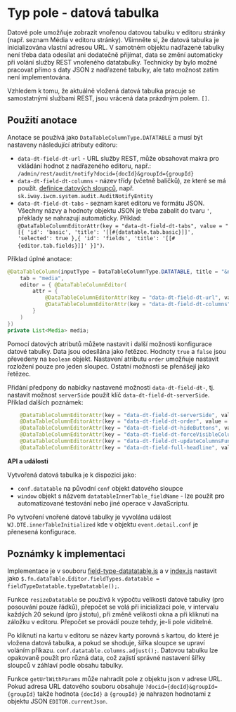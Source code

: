 # Typ pole - datová tabulka

Datové pole umožňuje zobrazit vnořenou datovou tabulku v editoru stránky (např. seznam Média v editoru stránky). Všimněte si, že datová tabulka je inicializována vlastní adresou URL. V samotném objektu nadřazené tabulky není třeba data odesílat ani dodatečně přijímat, data se změní automaticky při volání služby REST vnořeného datatabulky. Technicky by bylo možné pracovat přímo s daty JSON z nadřazené tabulky, ale tato možnost zatím není implementována.

Vzhledem k tomu, že aktuálně vložená datová tabulka pracuje se samostatnými službami REST, jsou vrácená data prázdným polem. `[]`.

## Použití anotace

Anotace se používá jako `DataTableColumnType.DATATABLE` a musí být nastaveny následující atributy editoru:
- `data-dt-field-dt-url` - URL služby REST, může obsahovat makra pro vkládání hodnot z nadřazeného editoru, např.: `/admin/rest/audit/notify?docid={docId}&groupId={groupId}`
- `data-dt-field-dt-columns` - název třídy (včetně balíčků), ze které se má použít. [definice datových sloupců](datatable-columns.md), např. `sk.iway.iwcm.system.audit.AuditNotifyEntity`
- `data-dt-field-dt-tabs` - seznam karet editoru ve formátu JSON. Všechny názvy a hodnoty objektu JSON je třeba zabalit do tvaru `'`, překlady se nahrazují automaticky. Příklad: `@DataTableColumnEditorAttr(key = "data-dt-field-dt-tabs", value = "[{ 'id': 'basic', 'title': '[[#{datatable.tab.basic}]]', 'selected': true },{ 'id': 'fields', 'title': '[[#{editor.tab.fields}]]' }]")`.

Příklad úplné anotace:

```java
@DataTableColumn(inputType = DataTableColumnType.DATATABLE, title = "&nbsp;",
    tab = "media",
    editor = { @DataTableColumnEditor(
        attr = {
            @DataTableColumnEditorAttr(key = "data-dt-field-dt-url", value = "/admin/rest/audit/notify"),
            @DataTableColumnEditorAttr(key = "data-dt-field-dt-columns", value = "sk.iway.iwcm.system.audit.AuditNotifyEntity")
        }
    )
})
private List<Media> media;
```

Pomocí datových atributů můžete nastavit i další možnosti konfigurace datové tabulky. Data jsou odesílána jako řetězec. Hodnoty `true` a `false` jsou převedeny na `boolean` objekt. Nastavení atributu `order` umožňuje nastavit rozložení pouze pro jeden sloupec. Ostatní možnosti se přenášejí jako řetězec.

Přidání předpony do nabídky nastavené možnosti `data-dt-field-dt-`, tj. nastavit možnost `serverSide` použít klíč `data-dt-field-dt-serverSide`. Příklad dalších poznámek:

```java
    @DataTableColumnEditorAttr(key = "data-dt-field-dt-serverSide", value = "false"), //vypnutie serveroveho strankovania/vyhladavania
    @DataTableColumnEditorAttr(key = "data-dt-field-dt-order", value = "2,desc"), //nastavenie usporiadania podla 2. stlpca
    @DataTableColumnEditorAttr(key = "data-dt-field-dt-hideButtons", value = "create,edit,remove,import,celledit") //vypnutie zobrazenia uvedenych tlacidiel
    @DataTableColumnEditorAttr(key = "data-dt-field-dt-forceVisibleColumns", value = "groupId,fullPath"), //vynuti zobrazenie len uvedenych stlpcov
    @DataTableColumnEditorAttr(key = "data-dt-field-dt-updateColumnsFunction", value = "updateColumnsGroupDetails"), //JS funkcia ktora sa zavola pre upravu zoznamu stlpcov
    @DataTableColumnEditorAttr(key = "data-dt-field-full-headline", value = "user.group.groups_title") //nadpis nad datatabulkou na celu sirku okna
```

**API a události**

Vytvořená datová tabulka je k dispozici jako:
- `conf.datatable` na původní `conf` objekt datového sloupce
- `window` objekt s názvem `datatableInnerTable_fieldName` - lze použít pro automatizované testování nebo jiné operace v JavaScriptu.

Po vytvoření vnořené datové tabulky je vyvolána událost `WJ.DTE.innerTableInitialized` kde v objektu `event.detail.conf` je přenesená konfigurace.

## Poznámky k implementaci

Implementace je v souboru [field-type-datatatable.js](../../../src/main/webapp/admin/v9/npm_packages/webjetdatatables/field-type-datatable.js) a v [index.js](../../../src/main/webapp/admin/v9/npm_packages/webjetdatatables/index.js) nastavit jako `$.fn.dataTable.Editor.fieldTypes.datatable = fieldTypeDatatable.typeDatatable();`.

Funkce `resizeDatatable` se používá k výpočtu velikosti datové tabulky (pro posouvání pouze řádků), přepočet se volá při inicializaci pole, v intervalu každých 20 sekund (pro jistotu), při změně velikosti okna a při kliknutí na záložku v editoru. Přepočet se provádí pouze tehdy, je-li pole viditelné.

Po kliknutí na kartu v editoru se název karty porovná s kartou, do které je vložena datová tabulka, a pokud se shoduje, šířka sloupce se upraví voláním příkazu. `conf.datatable.columns.adjust();`. Datovou tabulku lze opakovaně použít pro různá data, což zajistí správné nastavení šířky sloupců v záhlaví podle obsahu tabulky.

Funkce `getUrlWithParams` může nahradit pole z objektu json v adrese URL. Pokud adresa URL datového souboru obsahuje `?docid={docId}&groupId={groupId}` takže hodnota `{docId}` a `{groupId}` je nahrazen hodnotami z objektu JSON `EDITOR.currentJson`.
